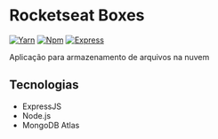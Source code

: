 # Rocketseat Boxes
[![Yarn](https://img.shields.io/badge/yarn-enabled-brightgreen.svg)](https://yarnpkg.com/en/)
[![Npm](https://img.shields.io/badge/npm-v6.4.1-green.svg)](https://nodejs.com)
[![Express](https://img.shields.io/npm/v/express.svg?color=red&label=express)](https://expressjs.com)

Aplicação para armazenamento de arquivos na nuvem

## Tecnologias ##
* ExpressJS
* Node.js
* MongoDB Atlas
